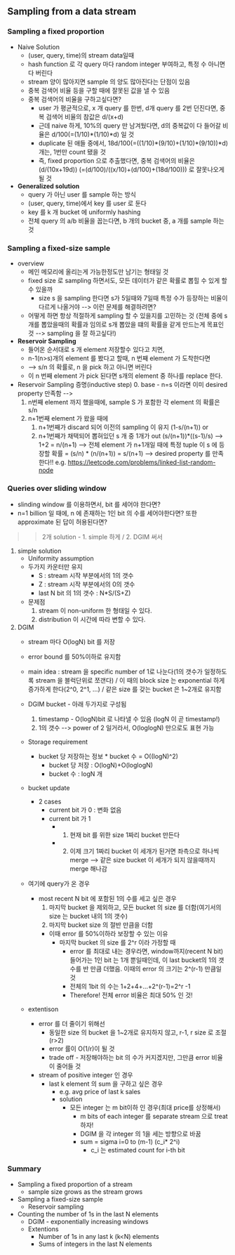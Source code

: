 ## Sampling from a data stream
### Sampling a fixed proportion
* Naive Solution
	* (user, query, time)의 stream data일때
	* hash function 로 각 query 마다 random integer 부여하고, 특정 수 아니면 다 버린다
	- stream 양이 많아지면 sample 의 양도 많아진다는 단점이 있음
	- 중복 검색어 비율 등을 구할 때에 잘못된 값을 낼 수 있음
	* 중복 검색어의 비율을 구하고싶다면?
		- user 가 평균적으로, x 개 query 를 한번, d개 query 를 2번 던진다면, 중복 검색어 비율의 참값은 d/(x+d)
		- 근데 naive 하게, 10%의 query 만 남겨뒀다면, d의 중복값이 다 들어갈 비율은 d/100(=(1/10)\*(1/10)\*d) 일 것
		- duplicate 된 애들 중에서, 18d/100(=((1/10)\*(9/10)+(1/10)\*(9/10))\*d)개는, 1번만 count 됐을 것
		- 즉, fixed proportion 으로 추출했다면, 중복 검색어의 비율은 (d/(10x+19d)) (=(d/100)/((x/10)+(d/100)+(18d/100))) 로 잘못나오게 될 것
* **Generalized solution**
	* query 가 아닌 user 를 sample 하는 방식
	* (user, query, time)에서 key 를 user 로 둔다
	* key 를 k 개 bucket 에 uniformly hashing
	* 전체 query 의 a/b 비율을 꼽는다면, b 개의 bucket 중, a 개를 sample 하는 것


### Sampling a fixed-size sample
* overview
	* 메인 메모리에 올리는게 가능한정도만 남기는 형태일 것
	* fixed size 로 sampling 하면서도, 모든 데이터가 같은 확률로 뽑힐 수 있게 할 수 있을까
		- size s 을 sampling 한다면 s가 5일때와 7일때 특정 수가 등장하는 비율이 다르게 나올거야 --> 이런 문제를 해결하려면?
	* 어떻게 하면 항상 적절하게 sampling 할 수 있을지를 고민하는 것 (전체 중에 s 개를 뽑았을때의 확률과 임의로 s개 뽑았을 떄의 확률을 같게 만드는게 목표인 것 --> sampling 을 잘 하고싶다!)
* **Reservoir Sampling**
	* 들어온 순서대로 s 개 element 저장할수 있다고 치면, 
	* n-1(n>s)개의 element 를 봤다고 할때, n 번째 element 가 도착한다면
	* --> s/n 의 확률로, n 을 pick 하고 아니면 버린다
	* 이 n 번째 element 가 pick 된다면 s개의 element 중 하나를 replace 한다.
* Reservoir Sampling 증명(inductive step)
	0. base
		- n=s 이라면 이미 desired property 만족함 --> 
	1. n번째 element 까지 했을때에, sample S 가 포함한 각 element 의 확률은 s/n
	2. n+1번째 element 가 왔을 때에
		1. n+1번째가 discard 되어 이전의 sampling 이 유지
			(1-s/(n+1))
		or
		2. n+1번째가 채택되어 뽑혀있던 s 개 중 1개가 out
			(s/(n+1))\*((s-1)/s)
		--> 1+2 = n/(n+1)
	--> 전체 element 가 n+1개일 때에 특정 tuple 이 s 에 등장할 확률 = (s/n) * (n/(n+1)) = s/(n+1)
 	--> desired property 를 만족한다!!
e.g. https://leetcode.com/problems/linked-list-random-node

### Queries over sliding window
* slinding window 를 이용하면서, bit 를 세어야 한다면?
* n=1 billion 일 때에, n 에 존재하는 1인 bit 의 수를 세어야한다면? 또한 approximate 된 답이 허용된다면?
>> 2개 solution - 1. simple 하게 / 2. DGIM 써서
1. simple solution
	* Uniformity assumption
	* 두가지 카운터만 유지
		* S : stream 시작 부분에서의 1의 갯수
		* Z : stream 시작 부분에서의 0의 갯수
		* last N bit 의 1의 갯수 : N\*S/(S+Z)
	* 문제점
		1. stream 이 non-uniform 한 형태일 수 있다.
		2. distribution 이 시간에 따라 변할 수 있다.
2. DGIM
	* stream 마다 O(logN) bit 를 저장
	* error bound 를 50%이하로 유지함
	* main idea : stream 을 specific number of 1로 나눈다(1의 갯수가 일정하도록 stream 을 블럭단위로 쪼갠다) / 이 때의 block size 는 exponential 하게 증가하게 한다(2^0, 2^1, ...) / 같은 size 를 갖는 bucket 은 1~2개로 유지함
	* DGIM bucket - 아래 두가지로 구성됨
		1. timestamp - O(logN)bit 로 나타낼 수 있음 (logN 이 곧 timestamp!)
		2. 1의 갯수 --> power of 2 일거라서, O(loglogN) 만으로도 표현 가능
	* Storage requirement
		* bucket 당 저장하는 정보 * bucket 수 = O((logN)^2)
			* bucket 당 저장 : O(logN)+O(loglogN)
			* bucket 수 : logN 개
	* bucket update
		* 2 cases 
			* current bit 가 0 : 변화 없음
			* current bit 가 1
				* 1. 현재 bit 를 위한 size 1짜리 bucket 만든다
				* 2. 이제 크기 1짜리 bucket 이 세개가 된거면 좌측으로 하나씩 merge --> 같은 size bucket 이 세개가 되지 않을때까지 merge 해나감

	* 여기에 query가 온 경우
		* most recent N bit 에 포함된 1의 수를 세고 싶은 경우
			1. 마지막 bucket 을 제외하고, 모든 bucket 의 size 를 더함(여기서의 size 는 bucket 내의 1의 갯수)
			2. 마지막 bucket size 의 절반 만큼을 더함
			* 이때 error 를 50%이하라 보장할 수 있는 이유
				* 마지막 bucket 의 size 를 2^r 이라 가정할 때
					* error 를 최대로 내는 경우라면, window까지(recent N bit) 들어가는 1인 bit 는 1개 뿐일때인데, 이 last bucket의 1의 갯수를 반 만큼 더했음.
					이때의 error 의 크기는 2^(r-1) 만큼일 것
					* 전체의 1bit 의 수는 1+2+4+...+2^(r-1)=2^r -1
					* Therefore! 전체 error 비율은 최대 50% 인 것!
	* extentison
		* error 를 더 줄이기 위해선
			* 동일한 size 의 bucket 을 1\~2개로 유지하지 않고, r-1, r size 로 조절(r>2)
			* error 률이 O(1/r)이 될 것
			* trade off - 저장해야하는 bit 의 수가 커지겠지만, 그만큼 error 비율이 줄어들 것
		* stream of positive integer 인 경우
			* last k element 의 sum 을 구하고 싶은 경우
				* e.g. avg price of last k sales
				* solution
					* 모든 integer 는 m bit이하 인 경우(최대 price를 상정해서)
						* m bits of each integer 를 separate stream 으로 treat 하자!
						* DGIM 을 각 integer 의 1을 세는 방향으로 바꿈
						* sum = sigma i=0 to (m-1) (c_i* 2^i)
							* c_i 는 estimated count for i-th bit

### Summary
* Sampling a fixed proportion of a stream
	* sample size grows as the stream grows
* Sampling a fixed-size sample
	* Reservoir sampling
* Counting the number of 1s in the last N elements
	* DGIM - exponentially increasing windows
	* Extentions
		* Number of 1s in any last k (k<N) elements
		* Sums of integers in the last N elements

